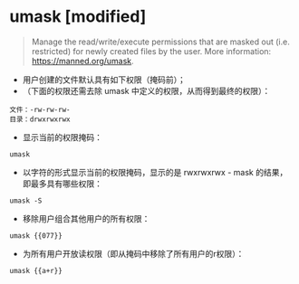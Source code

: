 # umask [modified]

> Manage the read/write/execute permissions that are masked out (i.e. restricted) for newly created files by the user.
> More information: <https://manned.org/umask>.

- 用户创建的文件默认具有如下权限（掩码前）；
- （下面的权限还需去除 umask 中定义的权限，从而得到最终的权限）：

```
文件：-rw-rw-rw-
目录：drwxrwxrwx
```

- 显示当前的权限掩码：

`umask`

- 以字符的形式显示当前的权限掩码，显示的是 rwxrwxrwx - mask 的结果，即最多具有哪些权限：

`umask -S`

- 移除用户组合其他用户的所有权限：

`umask {{077}}`

- 为所有用户开放读权限（即从掩码中移除了所有用户的r权限）：

`umask {{a+r}}`

